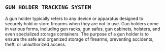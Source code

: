 ## `GUN HOLDER TRACKING SYSTEM`
A gun holder typically refers to any device or apparatus designed to securely hold or store firearms when they are not in use.
Gun holders come in various forms, including gun racks, gun safes, gun cabinets, holsters, and even specialized storage containers.
The purpose of a gun holder is to ensure the safe and organized storage of firearms, preventing accidents, theft, or unauthorized access.
